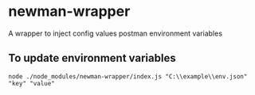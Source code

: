 # newman-wrapper
A wrapper to inject config values postman environment variables

## To  update environment variables
    node ./node_modules/newman-wrapper/index.js "C:\\example\\env.json" "key" "value" 
